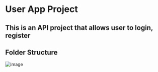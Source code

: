 # User App Project
## This is an API project that allows user to login, register

## Folder Structure
![image](https://github.com/user-attachments/assets/e4416e98-eb6a-4d0d-9146-eeeec5521577)
